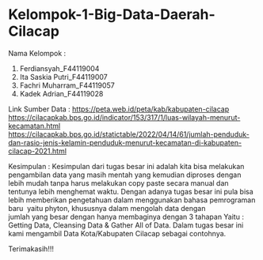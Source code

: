 # Kelompok-1-Big-Data-Daerah-Cilacap

Nama Kelompok :
1. Ferdiansyah_F44119004
2. Ita Saskia Putri_F44119007
3. Fachri Muharram_F44119057
4. Kadek Adrian_F44119028


Link Sumber Data :
https://peta.web.id/peta/kab/kabupaten-cilacap
https://cilacapkab.bps.go.id/indicator/153/317/1/luas-wilayah-menurut-kecamatan.html
https://cilacapkab.bps.go.id/statictable/2022/04/14/61/jumlah-penduduk-dan-rasio-jenis-kelamin-penduduk-menurut-kecamatan-di-kabupaten-cilacap-2021.html


Kesimpulan :
Kesimpulan dari tugas besar ini adalah kita bisa melakukan pengambilan data yang masih mentah yang kemudian diproses dengan lebih mudah tanpa harus melakukan copy
paste secara manual dan tentunya lebih menghemat waktu. Dengan adanya tugas besar ini pula bisa lebih memberikan pengetahuan dalam menggunakan bahasa pemrograman baru 
yaitu phyton, khususnya dalam mengolah data dengan jumlah yang besar dengan hanya membaginya dengan 3 tahapan Yaitu : Getting Data, Cleansing Data & Gather All of Data. 
Dalam tugas besar ini kami mengambil Data Kota/Kabupaten Cilacap sebagai contohnya.

Terimakasih!!!
